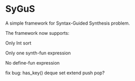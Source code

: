 # SyGuS

A simple framework for Syntax-Guided Synthesis problem.

The framework now supports:

Only Int sort

Only one synth-fun expression

No define-fun expression

fix bug: has_key() 
deque
set
extend
push pop?